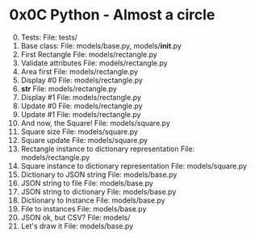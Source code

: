 # 0x0C Python - Almost a circle

0. Tests:
   File: tests/
1. Base class:
   File: models/base.py, models/__init__.py
2. First Rectangle
   File: models/rectangle.py
3. Validate attributes
   File: models/rectangle.py
4. Area first
   File: models/rectangle.py
5. Display #0
   File: models/rectangle.py
6. __str__
   File: models/rectangle.py
7. Display #1
   File: models/rectangle.py
8. Update #0
   File: models/rectangle.py
9. Update #1
   File: models/rectangle.py
10. And now, the Square!
    File: models/square.py
11. Square size
    File: models/square.py
12. Square update
    File: models/square.py
13. Rectangle instance to dictionary representation
    File: models/rectangle.py
14. Square instance to dictionary representation
    File: models/square.py
15. Dictionary to JSON string
    File: models/base.py
16. JSON string to file
    File: models/base.py
17. JSON string to dictionary
    File: models/base.py
18. Dictionary to Instance
    File: models/base.py
19. File to instances
    File: models/base.py
20. JSON ok, but CSV?
    File: models/
21. Let's draw it
    File: models/base.py